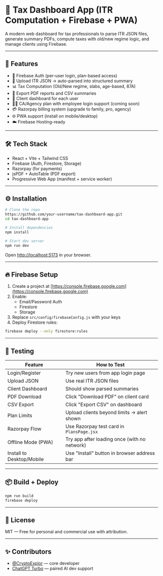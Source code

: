 # 🧾 Tax Dashboard App (ITR Computation + Firebase + PWA)

A modern web dashboard for tax professionals to parse ITR JSON files, generate summary PDFs, compute taxes with old/new regime logic, and manage clients using Firebase.

---

## 🚀 Features

- 🔐 Firebase Auth (per-user login, plan-based access)
- 📁 Upload ITR JSON → auto-parsed into structured summary
- 📊 Tax Computation (Old/New regime, slabs, age-based, 87A)
- 🧾 Export PDF reports and CSV summaries
- 👤 Client dashboard for each user
- 🧑‍💼 CA/Agency plan with employee login support (coming soon)
- 💳 Razorpay billing system (upgrade to family, pro, agency)
- 🌐 PWA support (install on mobile/desktop)
- ☁️ Firebase Hosting-ready

---

## 🛠 Tech Stack

- React + Vite + Tailwind CSS
- Firebase (Auth, Firestore, Storage)
- Razorpay (for payments)
- jsPDF + AutoTable (PDF export)
- Progressive Web App (manifest + service worker)

---

## ⚙️ Installation

```bash
# Clone the repo
https://github.com/your-username/tax-dashboard-app.git
cd tax-dashboard-app

# Install dependencies
npm install

# Start dev server
npm run dev
```

Open [http://localhost:5173](http://localhost:5173) in your browser.

---

## 🔥 Firebase Setup

1. Create a project at [https://console.firebase.google.com](https://console.firebase.google.com)
2. Enable:
   - Email/Password Auth
   - Firestore
   - Storage
3. Replace `src/config/firebaseConfig.js` with your keys
4. Deploy Firestore rules:

```bash
firebase deploy --only firestore:rules
```

---

## 🧪 Testing

| Feature                  | How to Test                                    |
|--------------------------|------------------------------------------------|
| Login/Register          | Try new users from app login page              |
| Upload JSON             | Use real ITR JSON files                        |
| Client Dashboard        | Should show parsed summaries                   |
| PDF Download            | Click "Download PDF" on client card            |
| CSV Export              | Click "Export CSV" on dashboard                |
| Plan Limits             | Upload clients beyond limits → alert shown     |
| Razorpay Flow           | Use Razorpay test card in `PlansPage.jsx`      |
| Offline Mode (PWA)      | Try app after loading once (with no network)   |
| Install to Desktop/Mobile | Use "Install" button in browser address bar |

---

## 📦 Build + Deploy

```bash
npm run build
firebase deploy
```

---

## 📃 License

MIT — Free for personal and commercial use with attribution.

---

## ✨ Contributors

- [@CryptoExplor](https://github.com/CryptoExplor) — core developer
- [ChatGPT Turbo](https://chat.openai.com) — paired AI dev support
